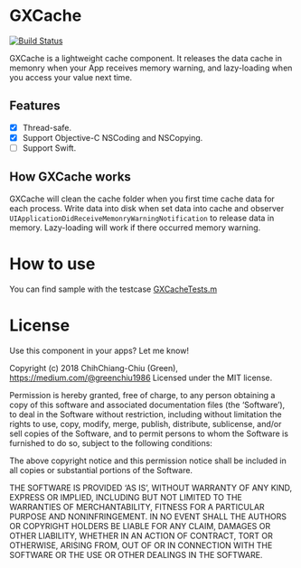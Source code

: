 # GXCache

[![Build Status](https://travis-ci.org/greenchiu/GXCache.svg?branch=master)](https://travis-ci.org/greenchiu/GXCache)

GXCache is a lightweight cache component. It releases the data cache in memonry when your App receives memory warning, and lazy-loading when you access your value next time. 

## Features

* [x] Thread-safe.   
* [x] Support Objective-C NSCoding and NSCopying.   
* [ ] Support Swift. 

## How GXCache works

GXCache will clean the cache folder when you first time cache data for each process. Write data into disk when set data into cache and observer `UIApplicationDidReceiveMemonryWarningNotification` to release data in memory. Lazy-loading will work if there occurred memory warning.

# How to use

You can find sample with the testcase [GXCacheTests.m](https://github.com/greenchiu/GXCache/blob/master/GXCacheTests/GXCacheTests.m)

# License

Use this component in your apps? Let me know!

Copyright (c) 2018  ChihChiang-Chiu (Green), https://medium.com/@greenchiu1986 Licensed under the MIT license.

Permission is hereby granted, free of charge, to any person obtaining a copy of this software and associated documentation files (the ‘Software’), to deal in the Software without restriction, including without limitation the rights to use, copy, modify, merge, publish, distribute, sublicense, and/or sell copies of the Software, and to permit persons to whom the Software is furnished to do so, subject to the following conditions:

The above copyright notice and this permission notice shall be included in all copies or substantial portions of the Software.

THE SOFTWARE IS PROVIDED ‘AS IS’, WITHOUT WARRANTY OF ANY KIND, EXPRESS OR IMPLIED, INCLUDING BUT NOT LIMITED TO THE WARRANTIES OF MERCHANTABILITY, FITNESS FOR A PARTICULAR PURPOSE AND NONINFRINGEMENT. IN NO EVENT SHALL THE AUTHORS OR COPYRIGHT HOLDERS BE LIABLE FOR ANY CLAIM, DAMAGES OR OTHER LIABILITY, WHETHER IN AN ACTION OF CONTRACT, TORT OR OTHERWISE, ARISING FROM, OUT OF OR IN CONNECTION WITH THE SOFTWARE OR THE USE OR OTHER DEALINGS IN THE SOFTWARE.
